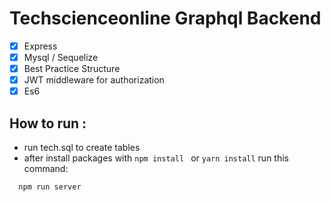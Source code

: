 # Techscienceonline Graphql Backend 
- [x] Express
- [x] Mysql / Sequelize
- [x] Best Practice Structure
- [x] JWT middleware for authorization
- [x] Es6
## How to run :
- run tech.sql to create tables
- after install packages with ``` npm install  ``` or ``` yarn install ``` run this command:
```
  npm run server
```

